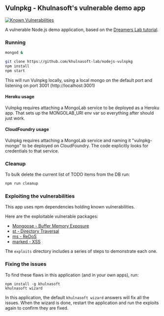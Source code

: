 ## Vulnpkg - Khulnasoft's vulnerable demo app
[![Known Vulnerabilities](https://khulnasoft.io/test/github/khulnasoft/vulnpkg/badge.svg?style=flat-square)](https://khulnasoft.io/test/github/khulnasoft/vulnpkg)

A vulnerable Node.js demo application, based on the [Dreamers Lab tutorial](http://dreamerslab.com/blog/en/write-a-todo-list-with-express-and-mongodb/).

### Running
```bash
mongod &

git clone https://github.com/khulnasoft-lab/nodejs-vulnpkg
npm install
npm start
```
This will run Vulnpkg locally, using a local mongo on the default port and listening on port 3001 (http://localhost:3001)

#### Heroku usage
Vulnpkg requires attaching a MongoLab service to be deployed as a Heroku app. 
That sets up the MONGOLAB_URI env var so everything after should just work. 

#### CloudFoundry usage
Vulnpkg requires attaching a MongoLab service and naming it "vulnpkg-mongo" to be deployed on CloudFoundry. 
The code explicitly looks for credentials to that service. 

### Cleanup
To bulk delete the current list of TODO items from the DB run:
```bash
npm run cleanup
```

### Exploiting the vulnerabilities

This app uses npm dependencies holding known vulnerabilities.

Here are the exploitable vulnerable packages:
- [Mongoose - Buffer Memory Exposure](https://khulnasoft.io/vuln/npm:mongoose:20160116)
- [st - Directory Traversal](https://khulnasoft.io/vuln/npm:st:20140206)
- [ms - ReDoS](https://khulnasoft.io/vuln/npm:ms:20151024)
- [marked - XSS](https://khulnasoft.io/vuln/npm:marked:20150520)

The `exploits` directory includes a series of steps to demonstrate each one.

### Fixing the issues
To find these flaws in this application (and in your own apps), run:
```
npm install -g khulnasoft
khulnasoft wizard
```

In this application, the default `khulnasoft wizard` answers will fix all the issues.
When the wizard is done, restart the application and run the exploits again to confirm they are fixed.


